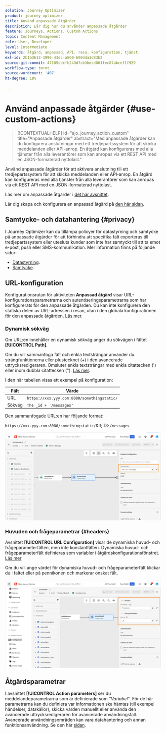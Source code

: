 ```yaml
---
solution: Journey Optimizer
product: journey optimizer
title: Använd anpassade åtgärder
description: Lär dig hur du använder anpassade åtgärder
feature: Journeys, Actions, Custom Actions
topic: Content Management
role: User, Developer
level: Intermediate
keywords: åtgärd, anpassad, API, resa, konfiguration, tjänst
exl-id: 2b1b3613-3096-43ec-a860-600dda1d83b2
source-git-commit: 47185cdcfb243d7cb3becd861fec87abcef1f929
workflow-type: tm+mt
source-wordcount: '407'
ht-degree: 18%

---
```


# Använd anpassade åtgärder {#use-custom-actions}

>[!CONTEXTUALHELP]
>id="ajo_journey_action_custom"
>title="Anpassade åtgärder"
>abstract="Med anpassade åtgärder kan du konfigurera anslutningar med ett tredjepartssystem för att skicka meddelanden eller API-anrop. En åtgärd kan konfigureras med alla tjänster från alla leverantörer som kan anropas via ett REST API med en JSON-formaterad nyttolast."

Använd anpassade åtgärder för att aktivera anslutning till ett tredjepartssystem för att skicka meddelanden eller API-anrop. En åtgärd kan konfigureras med alla tjänster från alla leverantörer som kan anropas via ett REST API med en JSON-formaterad nyttolast.

Läs mer om anpassade åtgärder i [det här avsnittet](../action/action.md).

Lär dig skapa och konfigurera en anpassad åtgärd på [den här sidan](../action/about-custom-action-configuration.md).

## Samtycke- och datahantering {#privacy}

I Journey Optimizer kan du tillämpa policyer för datastyrning och samtycke på anpassade åtgärder för att förhindra att specifika fält exporteras till tredjepartssystem eller utesluta kunder som inte har samtyckt till att ta emot e-post, push eller SMS-kommunikation. Mer information finns på följande sidor:

* [Datastyrning](../action/action-privacy.md).
* [Samtycke](../action/consent.md).

## URL-konfiguration

Konfigurationsrutan för aktiviteten **Anpassad åtgärd** visar URL-konfigurationsparametrarna och autentiseringsparametrarna som har konfigurerats för den anpassade åtgärden. Du kan inte konfigurera den statiska delen av URL-adressen i resan, utan i den globala konfigurationen för den anpassade åtgärden. [Läs mer](../action/about-custom-action-configuration.md).

### Dynamisk sökväg

Om URL:en innehåller en dynamisk sökväg anger du sökvägen i fältet **[!UICONTROL Path]**.

Om du vill sammanfoga fält och enkla textsträngar använder du strängfunktionerna eller plustecknet (+) i den avancerade uttrycksredigeraren. Omsluter enkla textsträngar med enkla citattecken (&#39;) eller inom dubbla citattecken (&quot;). [Läs mer](expression/expressionadvanced.md).

I den här tabellen visas ett exempel på konfiguration:

| Fält | Värde |
| --- | --- |
| URL | `https://xxx.yyy.com:8080/somethingstatic/` |
| Sökväg | `The _id + '/messages'` |

Den sammanfogade URL:en har följande format:

`https://xxx.yyy.com:8080/somethingstatic/`\&lt;ID>`/messages`

![](assets/journey-custom-action-url.png)

### Huvuden och frågeparametrar {#headers}

Avsnittet **[!UICONTROL URL Configuration]** visar de dynamiska huvud- och frågeparameterfälten, men inte konstantfälten. Dynamiska huvud- och frågeparameterfält definieras som variabler i åtgärdskonfigurationsfönstret. [Läs mer](../action/about-custom-action-configuration.md#url-configuration)

Om du vill ange värdet för dynamiska huvud- och frågeparameterfält klickar du i fältet eller på pennikonen och markerar önskat fält.

![](assets/journey-dynamicheaderfield.png)

## Åtgärdsparametrar

I avsnittet **[!UICONTROL Action parameters]** ser du meddelandeparametrarna som är definierade som _&quot;Variabel&quot;_. För de här parametrarna kan du definiera var informationen ska hämtas (till exempel händelser, datakällor), skicka värden manuellt eller använda den avancerade uttrycksredigeraren för avancerade användningsfall. Avancerade användningsområden kan vara datahantering och annan funktionsanvändning. Se den här [sidan](expression/expressionadvanced.md).

